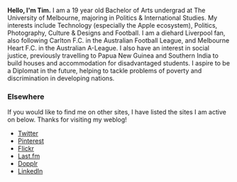 **Hello, I'm Tim.** I am a 19 year old Bachelor of Arts undergrad at The University of Melbourne, majoring in Politics & International Studies. My interests include Technology (especially the Apple ecosystem), Politics, Photography, Culture & Designs and Football. I am a diehard Liverpool fan, also following Carlton F.C. in the Australian Football League, and Melbourne Heart F.C. in the Australian A-League. I also have an interest in social justice, previously travelling to Papua New Guinea and Southern India to build houses and accommodation for disadvantaged students. I aspire to be a Diplomat in the future, helping to tackle problems of poverty and discrimination in developing nations.

### Elsewhere

If you would like to find me on other sites, I have listed the sites I am active on below. Thanks for visiting my weblog!

*	[Twitter](http://twitter.com/timhoward)
*	[Pinterest](http://pinterest.com/timothyhoward)
*	[Flickr](http://flickr.com/photos/timhoward)
*	[Last.fm](http://last.fm/howie1108)
*	[Dopplr](http://dopplr.com/traveller/timhoward)
*	[LinkedIn](http://au.linkedin.com/pub/timothy-howard/4a/531/474)